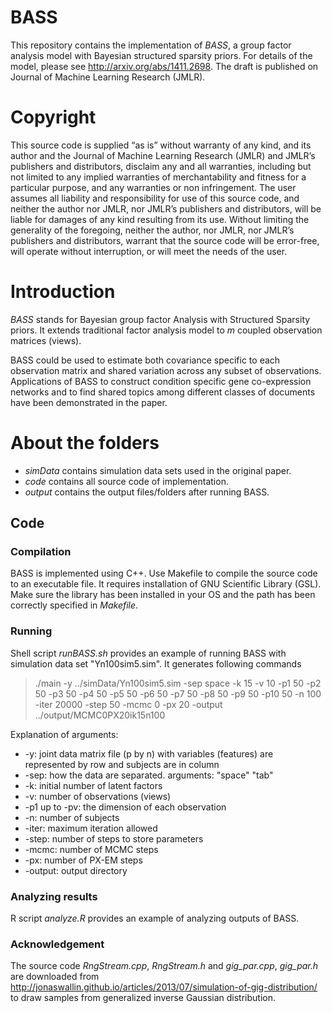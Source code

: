 # BASS
This repository contains the implementation of _BASS_,  a group factor analysis model with Bayesian structured sparsity priors.
For details of the model, please see http://arxiv.org/abs/1411.2698. 
The draft is published on Journal of Machine Learning Research (JMLR).

# Copyright
This source code is supplied “as is” without warranty of any kind, 
and its author and the Journal of Machine Learning Research (JMLR) 
and JMLR’s publishers and distributors, disclaim any and all warranties, 
including but not limited to any implied warranties of merchantability 
and fitness for a particular purpose, and any warranties or non 
infringement. The user assumes all liability and responsibility for use 
of this source code, and neither the author nor JMLR, nor JMLR’s 
publishers and distributors, will be liable for damages of any kind 
resulting from its use. Without limiting the generality of the foregoing, 
neither the author, nor JMLR, nor JMLR’s publishers and distributors, 
warrant that the source code will be error-free, will operate without 
interruption, or will meet the needs of the user.



# Introduction
_BASS_ stands for Bayesian group factor Analysis with Structured Sparsity priors.
It extends traditional factor analysis model to _m_ coupled observation matrices (views).

BASS could be used to estimate both covariance specific to each observation matrix 
and shared variation across any subset of observations. 
Applications of BASS to construct condition specific gene co-expression networks and to
find shared topics among different classes of documents have been demonstrated in the paper.


# About the folders
* _simData_ contains simulation data sets used in the original paper.
* _code_ contains all source code of implementation.
* _output_ contains the output files/folders after running BASS.

## Code
### Compilation
BASS is implemented using C++. Use Makefile to compile the source code to an executable file. 
It requires installation of GNU Scientific Library (GSL). 
Make sure the library has been installed in your OS and 
the path has been correctly specified in _Makefile_.

### Running
Shell script _runBASS.sh_ provides an example of running BASS with simulation data set "Yn100sim5.sim".
It generates following commands
> ./main -y ../simData/Yn100sim5.sim -sep space -k 15 
  > -v 10 -p1 50 -p2 50 -p3 50 -p4 50 -p5 50 -p6 50 -p7 50 -p8 50 -p9 50 -p10 50
  > -n 100 -iter 20000 -step 50 -mcmc 0 -px 20 
  > -output ../output/MCMC0PX20ik15n100

Explanation of arguments:
* -y: joint data matrix file (p by n) with variables (features) are represented by row and subjects are in column
* -sep: how the data are separated. arguments: "space" "tab"
* -k: initial number of latent factors
* -v: number of observations (views)
* -p1 up to -pv: the dimension of each observation
* -n: number of subjects
* -iter: maximum iteration allowed
* -step: number of steps to store parameters
* -mcmc: number of MCMC steps
* -px: number of PX-EM steps
* -output: output directory

### Analyzing results
R script _analyze.R_ provides an example of analyzing outputs of BASS.

### Acknowledgement
The source code _RngStream.cpp_, _RngStream.h_ and *gig_par.cpp*, *gig_par.h* are downloaded from
http://jonaswallin.github.io/articles/2013/07/simulation-of-gig-distribution/ to draw samples from generalized inverse Gaussian distribution. 

